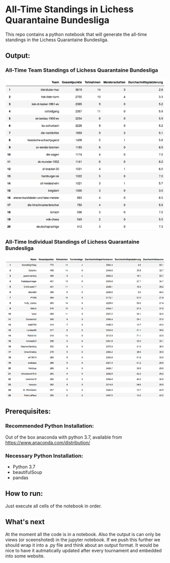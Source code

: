 # All-Time Standings in Lichess Quarantaine Bundesliga

This repo contains a python notebook that will generate the all-time standings in the Lichess Quarantaine Bundesliga.  

## Output:
### All-Time Team Standings of Lichess Quarantaine Bundesliga
![Teams Table](resources/alltime_table_teams.png)
### All-Time Individual Standings of Lichess Quarantaine Bundesliga
![Players Table](resources/alltime_table_players.png)
## Prerequisites:
### Recommended Python Installation:
Out of the box anaconda with python 3.7, available from https://www.anaconda.com/distribution/
### Necessary Python Installation:
- Python 3.7
- beautifulSoup
- pandas

## How to run:
Just execute all cells of the notebook in order.

## What's next
At the moment all the code is in a notebook. Also the output is can only be views (or sceenshoted) in the jupyter notebook. If we push this further we should wrap it into a .py file and think about an output format. It would be nice to have it autmatically updated after every tournament and embedded into some website. 

